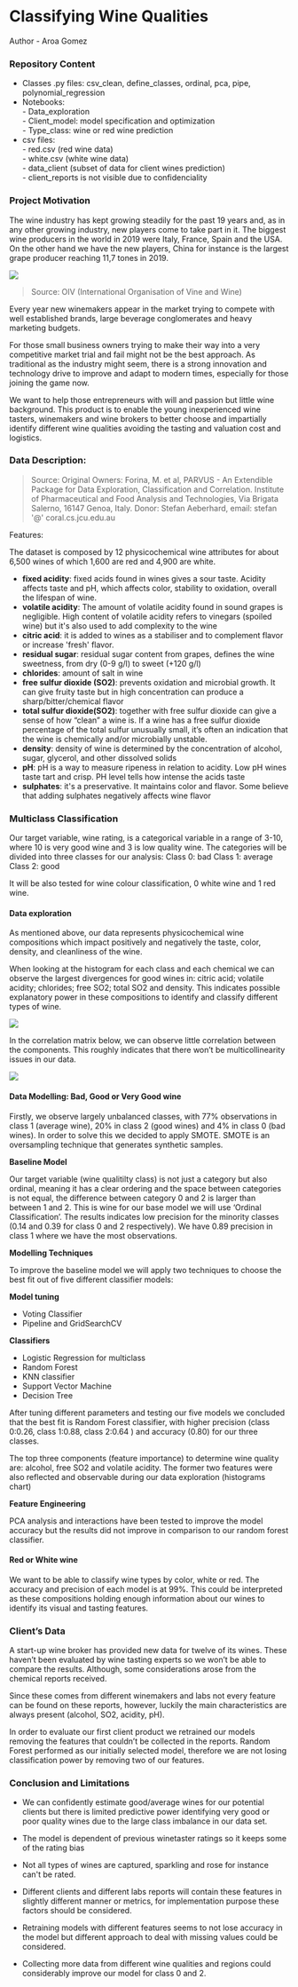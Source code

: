 # Classifying Wine Qualities

Author - Aroa Gomez

### Repository Content

 - Classes .py files: csv_clean, define_classes, ordinal, pca, pipe, polynomial_regression   
 - Notebooks:    
         - Data_exploration   
         - Client_model: model specification and optimization   
         - Type_class: wine or red wine prediction   
 - csv files:   
         - red.csv (red wine data)   
         - white.csv (white wine data)   
         - data_client (subset of data for client wines prediction)   
         - client_reports is not visible due to confidenciality   

### Project Motivation

The wine industry has kept growing steadily for the past 19 years and, as in any other growing industry, new players come to take part in it. The biggest wine producers in the world in 2019 were Italy, France, Spain and the USA. On the other hand we have the new players, China for instance is the largest grape producer reaching 11,7 tones in 2019.

 <img src='wine.png'> 

> Source: OIV (International Organisation of Vine and Wine)

Every year new winemakers appear in the market trying to compete with well established brands, large beverage conglomerates and heavy marketing budgets. 

For those small business owners trying to make their way into a very competitive market trial and fail might not be the best approach. As traditional as the industry might seem, there is a strong innovation and technology drive to improve and adapt to modern times, especially for those joining the game now. 

We want to help those entrepreneurs with will and passion but little wine background. This product is to enable the young inexperienced wine tasters, winemakers and wine brokers to better choose and impartially identify different wine qualities avoiding the tasting and valuation cost and logistics. 


### Data Description:

> Source: Original Owners: Forina, M. et al, PARVUS - An Extendible Package for Data Exploration, Classification and Correlation. Institute of Pharmaceutical and Food Analysis and Technologies, Via Brigata Salerno, 16147 Genoa, Italy.
>Donor: Stefan Aeberhard, email: stefan '@' coral.cs.jcu.edu.au

Features:

The dataset is composed by 12 physicochemical wine attributes for about 6,500 wines of which 1,600 are red and 4,900 are white. 

- **fixed acidity**: fixed acids found in wines gives a sour taste. Acidity affects taste and pH, which affects color, stability to oxidation, overall the lifespan of wine.
 - **volatile acidity**: The amount of volatile acidity found in sound grapes is negligible. High content of volatile acidity refers to    vinegars (spoiled wine) but it's also used to add complexity to the wine
 - **citric acid**: it is added to wines as a stabiliser and to complement flavor or increase 'fresh' flavor.
 - **residual sugar**: residual sugar content from grapes, defines the wine sweetness, from dry (0-9 g/l) to sweet (+120 g/l)
 - **chlorides**: amount of salt in wine 
 - **free sulfur dioxide (SO2)**: prevents oxidation and microbial growth. It can give fruity taste but in high concentration can produce a sharp/bitter/chemical flavor 
 - **total sulfur dioxide(SO2)**: together with free sulfur dioxide can give a sense of how “clean” a wine is. If a wine has a free sulfur dioxide percentage of the total sulfur unusually small, it’s often an indication that the wine is chemically and/or microbially unstable.
 - **density**: density of wine is determined by the concentration of alcohol, sugar, glycerol, and other dissolved solids
 - **pH**: pH is a way to measure ripeness in relation to acidity. Low pH wines taste tart and crisp. PH level tells how intense the acids taste
 - **sulphates**: it's a preservative. It maintains color and flavor. Some believe that adding sulphates negatively affects wine flavor


### Multiclass Classification

Our target variable, wine rating, is a categorical variable in a range of 3-10, where 10 is very good wine and 3 is low quality wine. The categories will be divided into three classes for our analysis: 
Class 0: bad
Class 1: average
Class 2: good

It will be also tested for wine colour classification, 0 white wine and 1 red wine.

#### Data exploration

As mentioned above, our data represents physicochemical wine compositions which impact positively and negatively the taste, color, density, and cleanliness of the wine. 

When looking at the histogram for each class and each chemical we can observe the largest divergences for good wines in: citric acid; volatile acidity; chlorides; free SO2; total SO2 and density. This indicates possible explanatory power in these compositions to identify and classify different types of wine.

<img src='hist.png'>



In the correlation matrix below, we can observe little correlation between the components. This roughly indicates that there won’t be multicollinearity issues in our data.

<img src='corr.png'>


#### Data Modelling: Bad, Good or Very Good wine

Firstly, we observe largely unbalanced classes, with 77% observations in class 1 (average wine), 20% in class 2 (good wines) and 4% in class 0 (bad wines). In order to solve this we decided to apply SMOTE. SMOTE is an oversampling technique that generates synthetic samples.

**Baseline Model**

Our target variable (wine qualitilty class) is not just a category but also ordinal, meaning it has a clear ordering and the space between categories is not equal, the difference between category 0 and 2 is larger than between 1 and 2. This is wine for our base model we will use ‘Ordinal Classification’. The results indicates low precision for the minority classes (0.14 and 0.39 for class 0 and 2 respectively). We have 0.89 precision in class 1 where we have the most observations. 


**Modelling Techniques**

To improve the baseline model we will apply two techniques to choose the best fit out of five different classifier models:

**Model tuning**
- Voting Classifier
- Pipeline and GridSearchCV

**Classifiers**
- Logistic Regression for multiclass
- Random Forest
- KNN classifier
- Support Vector Machine
- Decision Tree

After tuning different parameters and testing our five models we concluded that the best fit is Random Forest classifier, with higher precision (class 0:0.26, class 1:0.88, class 2:0.64 ) and accuracy (0.80) for our three classes. 

The top three components (feature importance) to determine wine quality are: alcohol, free SO2 and volatile acidity. The former two features were also reflected and observable during our data exploration (histograms chart)


**Feature Engineering**

PCA analysis and interactions have been tested to improve the model accuracy but the results did not improve in comparison to our random forest classifier. 

#### Red or White wine

We want to be able to classify wine types by color, white or red. The accuracy and precision of each model is at 99%. This could be interpreted as these compositions holding enough information about our wines to identify its visual and tasting features.


### Client’s Data

A start-up wine broker has provided new data for twelve of its wines. These haven’t been evaluated by wine tasting experts so we won’t be able to compare the results. Although, some considerations arose from the chemical reports received. 

Since these comes from different winemakers and labs not every feature can be found on these reports, however, luckily the main characteristics are always present (alcohol, SO2, acidity, pH). 

In order to evaluate our first client product we retrained our models removing the features that couldn’t be collected in the reports. Random Forest performed as our initially selected model, therefore we are not losing classification power by removing two of our features.


### Conclusion and Limitations

- We can confidently estimate good/average wines for our potential clients but there is limited predictive power identifying very good or poor quality wines due to the large class imbalance in our data set.

- The model is dependent of previous winetaster ratings so it keeps some of the rating bias

- Not all types of wines are captured, sparkling and rose for instance can't be rated.

- Different clients and different labs reports will contain these features in slightly different manner or metrics, for implementation purpose these factors should be considered.

- Retraining models with different features seems to not lose accuracy in the model but different approach to deal with missing values could be considered.

- Collecting more data from different wine qualities and regions could considerably improve our model for class 0 and 2. 

